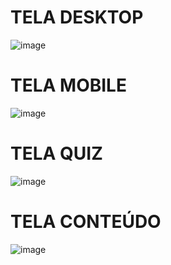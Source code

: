 # TELA DESKTOP
![image](https://github.com/MvFranca/simplifica/assets/111403597/a45dda87-d773-43c2-b30a-949743d99b46)

# TELA MOBILE
![image](https://github.com/MvFranca/simplifica/assets/111403597/186838c3-4478-42fa-870d-94e2c63cf88d)

# TELA QUIZ
![image](https://github.com/MvFranca/simplifica/assets/111403597/483b5a14-2baf-4a5c-8bb7-88bbcf80b128)

# TELA CONTEÚDO
![image](https://github.com/MvFranca/simplifica/assets/111403597/4e128129-e3f7-4b55-82b4-ae90d03fe7fa)
